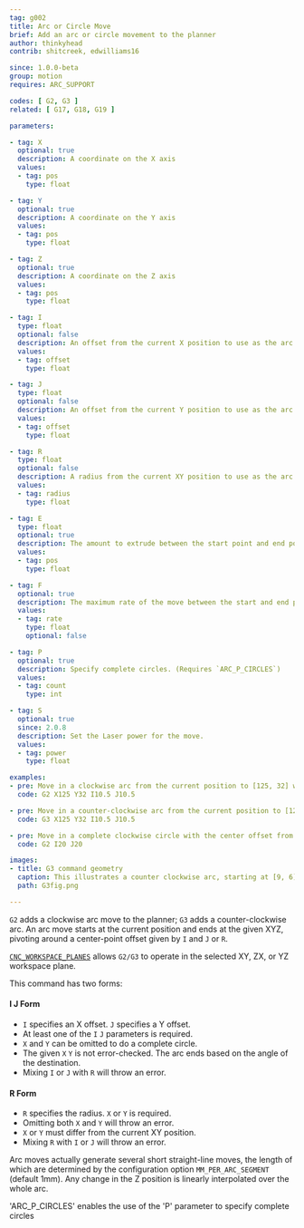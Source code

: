 ```yaml
---
tag: g002
title: Arc or Circle Move
brief: Add an arc or circle movement to the planner
author: thinkyhead
contrib: shitcreek, edwilliams16

since: 1.0.0-beta
group: motion
requires: ARC_SUPPORT

codes: [ G2, G3 ]
related: [ G17, G18, G19 ]

parameters:

- tag: X
  optional: true
  description: A coordinate on the X axis
  values:
  - tag: pos
    type: float

- tag: Y
  optional: true
  description: A coordinate on the Y axis
  values:
  - tag: pos
    type: float

- tag: Z
  optional: true
  description: A coordinate on the Z axis
  values:
  - tag: pos
    type: float

- tag: I
  type: float
  optional: false
  description: An offset from the current X position to use as the arc center
  values:
  - tag: offset
    type: float

- tag: J
  type: float
  optional: false
  description: An offset from the current Y position to use as the arc center
  values:
  - tag: offset
    type: float

- tag: R
  type: float
  optional: false
  description: A radius from the current XY position to use as the arc center
  values:
  - tag: radius
    type: float

- tag: E
  type: float
  optional: true
  description: The amount to extrude between the start point and end point
  values:
  - tag: pos
    type: float

- tag: F
  optional: true
  description: The maximum rate of the move between the start and end point
  values:
  - tag: rate
    type: float
    optional: false

- tag: P
  optional: true
  description: Specify complete circles. (Requires `ARC_P_CIRCLES`)
  values:
  - tag: count
    type: int

- tag: S
  optional: true
  since: 2.0.8
  description: Set the Laser power for the move.
  values:
  - tag: power
    type: float

examples:
- pre: Move in a clockwise arc from the current position to [125, 32] with the center offset from the current position by (10.5, 10.5).
  code: G2 X125 Y32 I10.5 J10.5

- pre: Move in a counter-clockwise arc from the current position to [125, 32] with the center offset from the current position by (10.5, 10.5).
  code: G3 X125 Y32 I10.5 J10.5

- pre: Move in a complete clockwise circle with the center offset from the current position by [20, 20].
  code: G2 I20 J20

images:
- title: G3 command geometry
  caption: This illustrates a counter clockwise arc, starting at [9, 6]. It can be generated either by `G3 X2 Y7 I-4 J-3` or `G3 X2 Y7 R5`
  path: G3fig.png

---
```


`G2` adds a clockwise arc move to the planner; `G3` adds a counter-clockwise arc. An arc move starts at the current position and ends at the given XYZ, pivoting around a center-point offset given by `I` and `J` or `R`.

[`CNC_WORKSPACE_PLANES`](/docs/gcode/G017-G019.html) allows `G2/G3` to operate in the selected XY, ZX, or YZ workspace plane.

This command has two forms:
#### I J Form

 - `I` specifies an X offset. `J` specifies a Y offset.
 - At least one of the `I` `J` parameters is required.
 - `X` and `Y` can be omitted to do a complete circle.
 - The given `X` `Y` is not error-checked.
   The arc ends based on the angle of the destination.
 - Mixing `I` or `J` with `R` will throw an error.

#### R Form
 - `R` specifies the radius. `X` or `Y` is required.
 - Omitting both `X` and `Y` will throw an error.
 - `X` or `Y` must differ from the current XY position.
 - Mixing `R` with `I` or `J` will throw an error.

Arc moves actually generate several short straight-line moves, the length of which are determined by the configuration option `MM_PER_ARC_SEGMENT` (default 1mm). Any change in the Z position is linearly interpolated over the whole arc.

'ARC_P_CIRCLES' enables the use of the 'P' parameter to specify complete circles
